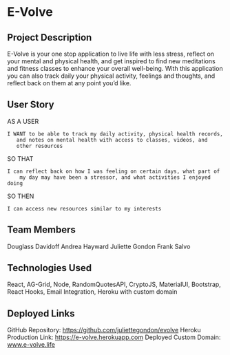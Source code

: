 # E-Volve

## Project Description

E-Volve is your one stop application to live life with less stress, reflect on your mental and physical health, and get inspired to find new meditations and fitness classes to enhance your overall well-being. With this application you can also track daily your physical activity, feelings and thoughts, and reflect back on them at any point you’d like.

## User Story

AS A USER

	I WANT to be able to track my daily activity, physical health records,  
       and notes on mental health with access to classes, videos, and 
       other resources 
       
SO THAT

	I can reflect back on how I was feeling on certain days, what part of 
        my day may have been a stressor, and what activities I enjoyed doing
	
SO THEN
	
	I can access new resources similar to my interests
	
## Team Members
Douglass Davidoff
Andrea Hayward
Juliette Gondon
Frank Salvo

## Technologies Used

React, AG-Grid, Node, RandomQuotesAPI, CryptoJS, MaterialUI, Bootstrap, React Hooks, Email Integration, Heroku with custom domain

## Deployed Links

GitHub Repository: https://github.com/juliettegondon/evolve
Heroku Production Link: https://e-volve.herokuapp.com
Deployed Custom Domain: www.e-volve.life
